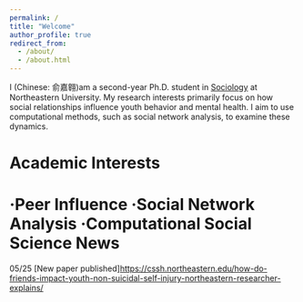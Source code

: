 ```yaml
---
permalink: /
title: "Welcome"
author_profile: true
redirect_from: 
  - /about/
  - /about.html
---
```


I (Chinese: 俞嘉翱)am a second-year Ph.D. student in [Sociology](https://cssh.northeastern.edu/socant/) at Northeastern University. My research interests primarily focus on how social relationships influence youth behavior and mental health. I aim to use computational methods, such as social network analysis, to examine these dynamics.

Academic Interests
======
·Peer Influence
·Social Network Analysis
·Computational Social Science
News
======
05/25 [New paper published]https://cssh.northeastern.edu/how-do-friends-impact-youth-non-suicidal-self-injury-northeastern-researcher-explains/


